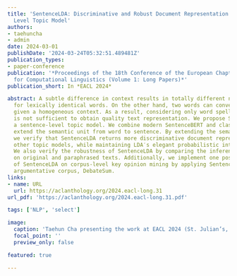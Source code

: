 ```yaml
---
title: 'SentenceLDA: Discriminative and Robust Document Representation with Sentence
  Level Topic Model'
authors:
- taehuncha
- admin
date: 2024-03-01
publishDate: '2024-03-24T05:32:51.489481Z'
publication_types:
- paper-conference
publication: '*Proceedings of the 18th Conference of the European Chapter of the Association
  for Computational Linguistics (Volume 1: Long Papers)*'
publication_short: In *EACL 2024*

abstract: A subtle difference in context results in totally different nuances even
  for lexically identical words. On the other hand, two words can convey similar meanings
  given a homogeneous context. As a result, considering only word spelling information
  is not sufficient to obtain quality text representation. We propose SentenceLDA,
  a sentence-level topic model. We combine modern SentenceBERT and classical LDA to
  extend the semantic unit from word to sentence. By extending the semantic unit,
  we verify that SentenceLDA returns more discriminative document representation than
  other topic models, while maintaining LDA′s elegant probabilistic interpretability.
  We also verify the robustness of SentenceLDA by comparing the inference results
  on original and paraphrased texts. Additionally, we implement one possible application
  of SentenceLDA on corpus-level key opinion mining by applying SentenceLDA on an
  argumentative corpus, DebateSum.
links:
- name: URL
  url: https://aclanthology.org/2024.eacl-long.31
url_pdf: 'https://aclanthology.org/2024.eacl-long.31.pdf'

tags: ['NLP', 'select']

image:
  caption: 'Taehun Cha presenting the work at EACL 2024 (St. Julian’s, Malta)'
  focal_point: ''
  preview_only: false

featured: true

---
```

